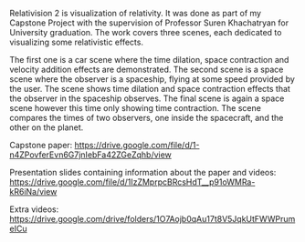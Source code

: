 Relativision 2 is visualization of relativity. It was done as part of my Capstone Project with the supervision of Professor Suren Khachatryan for University graduation. The work covers three scenes, each dedicated to visualizing some relativistic effects. 

The first one is a car scene where the time dilation, space contraction and velocity addition effects are demonstrated. The second scene is a space scene where the observer is a spaceship, flying at some speed provided by the user. The scene shows time dilation and space contraction effects that the observer in the spaceship observes. The final scene is again a space scene however this time only showing time contraction. The scene compares the times of two observers, one inside the spacecraft, and the other on the planet. 

Capstone paper:
https://drive.google.com/file/d/1-n4ZPovferEvn6G7jnIebFa42ZGeZqhb/view

Presentation slides containing information about the paper and videos:
https://drive.google.com/file/d/1IzZMprpcBRcsHdT__p91oWMRa-kR6iNa/view

Extra videos:
https://drive.google.com/drive/folders/1O7Aojb0qAu17t8V5JqkUtFWWPrumeICu
